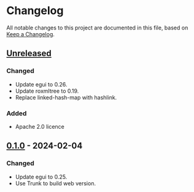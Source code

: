 # Changelog

All notable changes to this project are documented in this file, based on [Keep a Changelog][keepachangelog].

<!-- next-header -->

## [Unreleased]
### Changed
- Update egui to 0.26.
- Update roxmltree to 0.19.
- Replace linked-hash-map with hashlink.

### Added
- Apache 2.0 licence


## [0.1.0] - 2024-02-04
### Changed
- Update egui to 0.25.
- Use Trunk to build web version.


<!-- next-url -->
[Unreleased]: https://github.com/Gohla/space-engineers-calculator/compare/release/0.1.0...HEAD
[0.1.0]: https://github.com/Gohla/space-engineers-calculator/compare/...release/0.1.0

[keepachangelog]: https://keepachangelog.com/en/1.0.0/
